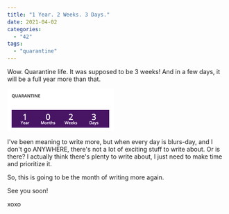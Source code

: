 ```yaml
---
title: "1 Year. 2 Weeks. 3 Days."
date: 2021-04-02
categories: 
  - "42"
tags: 
  - "quarantine"
---
```


Wow. Quarantine life. It was supposed to be 3 weeks! And in a few days, it will be a full year more than that.

![1 year. 2 weeks. 3 days.](images/Screen-Shot-2021-04-01-at-9.40.53-PM.png)

I've been meaning to write more, but when every day is blurs-day, and I don't go ANYWHERE, there's not a lot of exciting stuff to write about. Or is there? I actually think there's plenty to write about, I just need to make time and prioritize it.

So, this is going to be the month of writing more again.

See you soon!

xoxo
